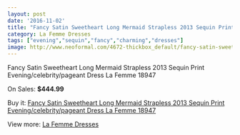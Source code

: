 ```yaml
---
layout: post
date: '2016-11-02'
title: "Fancy Satin Sweetheart Long Mermaid Strapless 2013 Sequin Print Evening/celebrity/pageant Dress La Femme 18947"
category: La Femme Dresses
tags: ["evening","sequin","fancy","charming","dresses"]
image: http://www.neoformal.com/4672-thickbox_default/fancy-satin-sweetheart-long-mermaid-strapless-2013-sequin-print-evening-celebrity-pageant-dress-la-femme-18947.jpg
---
```

Fancy Satin Sweetheart Long Mermaid Strapless 2013 Sequin Print Evening/celebrity/pageant Dress La Femme 18947

On Sales: **$444.99**
<a href="https://www.neoformal.com/en/la-femme-dresses/1738-fancy-satin-sweetheart-long-mermaid-strapless-2013-sequin-print-evening-celebrity-pageant-dress-la-femme-18947.html"><amp-img layout="responsive" width="600" height="600" src="//www.neoformal.com/4672-thickbox_default/fancy-satin-sweetheart-long-mermaid-strapless-2013-sequin-print-evening-celebrity-pageant-dress-la-femme-18947.jpg" alt="Fancy Satin Sweetheart Long Mermaid Strapless 2013 Sequin Print Evening/celebrity/pageant Dress La Femme 18947 0" /></a>
<a href="https://www.neoformal.com/en/la-femme-dresses/1738-fancy-satin-sweetheart-long-mermaid-strapless-2013-sequin-print-evening-celebrity-pageant-dress-la-femme-18947.html"><amp-img layout="responsive" width="600" height="600" src="//www.neoformal.com/4673-thickbox_default/fancy-satin-sweetheart-long-mermaid-strapless-2013-sequin-print-evening-celebrity-pageant-dress-la-femme-18947.jpg" alt="Fancy Satin Sweetheart Long Mermaid Strapless 2013 Sequin Print Evening/celebrity/pageant Dress La Femme 18947 1" /></a>

Buy it: [Fancy Satin Sweetheart Long Mermaid Strapless 2013 Sequin Print Evening/celebrity/pageant Dress La Femme 18947](https://www.neoformal.com/en/la-femme-dresses/1738-fancy-satin-sweetheart-long-mermaid-strapless-2013-sequin-print-evening-celebrity-pageant-dress-la-femme-18947.html "Fancy Satin Sweetheart Long Mermaid Strapless 2013 Sequin Print Evening/celebrity/pageant Dress La Femme 18947")

View more: [La Femme Dresses](https://www.neoformal.com/en/16-la-femme-dresses "La Femme Dresses")